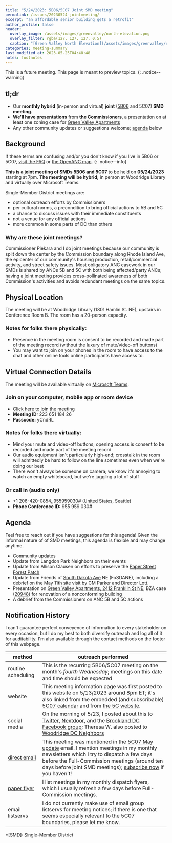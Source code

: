 ```yaml
---
title: "5/24/2023: 5B06/5C07 Joint SMD meeting"
permalink: /issues/20230524-jointmeeting/
excerpt: "an affordable senior building gets a retrofit"
author_profile: false
header:
  overlay_image: /assets/images/greenvalley/north-elevation.png
  overlay_filter: rgba(127, 127, 127, 0.5)
  caption: "[Green Valley North Elevation](/assets/images/greenvalley/north-elevation.png)"
categories: meeting-summary
last_modified_at: 2023-05-25T04:48:48
notes: footnotes
---
```

This is a future meeting. This page is meant to preview topics.
{: .notice--warning}

## tl;dr
- Our **monthly hybrid** (in-person and virtual) **joint** ([5B06](https://anc5b06.com) and 5C07) **SMD meeting**.
- **We'll have presentations** from **the Commissioners**, a presentation on at least one zoning case for [Green Valley Apartments](/issues/greenvalley/)
- Any other community updates or suggestions welcome; [agenda](#agenda) below

## Background
If these terms are confusing and/or you don't know if you live in 5B06 or 5C07, [visit the FAQ](/ancs/) or [the OpenANC map](https://openanc.org).
{: .notice--info}

**This is a joint meeting of SMDs 5B06 and 5C07** to be held on **05/24/2023** starting at 7pm. **The meeting will be hybrid;** in person at Woodridge Library and virtually over Microsoft Teams.

Single-Member District meetings are:
- optional outreach efforts by Commissioners
- per cultural norms, a precondition to bring official actions to 5B and 5C
- a chance to discuss issues with their immediate constituents
- not a venue for any official actions
- more common in some parts of DC than others

### Why are these joint meetings?
Commissioner Piekara and I do joint meetings because our community is split down the center by the Commission boundary along Rhode Island Ave, the epicenter of our community's housing production, retail/commercial activity, and street safety issues. Most obligatory ANC casework in our SMDs is shared by ANCs 5B and 5C with both being affected/party ANCs; having a joint meeting provides cross-pollinated awareness of both Commission's activities and avoids redundant meetings on the same topics.

## Physical Location
The meeting will be at Woodridge Library (1801 Hamlin St. NE), upstairs in Conference Room B. The room has a 20-person capacity.

### Notes for folks there physically:
- Presence in the meeting room is consent to be recorded and made part of the meeting record (without the luxury of mute/video-off buttons)
- You may want to join on your phones in the room to have access to the chat and other online tools online participants have access to.

## Virtual Connection Details
The meeting will be available virtually on [Microsoft Teams](https://www.microsoft.com/en-us/microsoft-teams/download-app).
### Join on your computer, mobile app or room device
- [Click here to join the meeting](https://teams.microsoft.com/l/meetup-join/19%3ameeting_YTJjOWU0ZjktMWU3Mi00YmE2LTkyYjUtYmUzYzJlMWE2NGUy%40thread.v2/0?context=%7b%22Tid%22%3a%228fe449f1-8b94-4fb7-9906-6f939da82d73%22%2c%22Oid%22%3a%22fe41fa96-a564-4c7e-bcd4-e44346276d35%22%7d)
- **Meeting ID:** 223 651 184 26
- **Passcode:** yCndRL

### Notes for folks there virtually:
- Mind your mute and video-off buttons; opening access is consent to be recorded and made part of the meeting record
- Our audio equipment isn't particularly high-end; crosstalk in the room will admittedly be hard to follow on the line sometimes even when we're doing our best
- There won't always be someone on camera; we know it's annoying to watch an empty whiteboard, but we're juggling a lot of stuff

### Or call in (audio only)
- +1 206-420-0854,,955959030# (United States, Seattle)
- **Phone Conference ID:** 955 959 030#

## Agenda
Feel free to reach out if you have suggestions for this agenda! Given the informal nature of of SMD meetings, this agenda is flexible and may change anytime.

- Community updates
- Update from Langdon Park Neighbors on their events
- Update from Allison Clausen on efforts to preserve the [Paper Street Forest Patch](/issues/paperstreetforestpatch)
- Update from Friends of [South Dakota Ave](/issues/sda/) NE (FoSDANE), including a debrief on the May 11th site visit by CM Parker and Director Lott.
- Presentation on [Green Valley Apartments, 2412 Franklin St NE](/issues/greenvalley/); BZA case ([20948](https://app.dcoz.dc.gov/Home/ViewCase?case_id=20948)) for renovation of a nonconforming building
- A debrief from the Commissioners on ANC 5B and 5C actions

## Notification History
I can't guarantee perfect conveyence of information to every stakeholder on every occasion, but I do my best to both diversify outreach and log all of it for auditability. I'm also available through the contact methods on the footer of this webpage.

|method|outreach performed|
|---|---|
|routine scheduling|This is the recurring 5B06/5C07 meeting on the month's *fourth Wednesday*; meetings on this date and time should be expected|
|website|This meeting information page was first posted to this website on 5/13/2023 around 8pm ET; it's also linked from the embedded (and subscribable) [5C07 calendar](/calendar/) and from [the 5C website](https://anc-5c.com/calendar/).|
|social media|On the morning of 5/23, I posted about this to [Twitter](https://twitter.com/anc5c07/status/1661072730525949953), [Nextdoor](https://nextdoor.com/p/9cG7Z7m7Z2kK), and the [Brookland DC Facebook group](https://www.facebook.com/groups/brookand/posts/10159865963289121/); Theresa W. also posted to [Woodridge DC Neighbors](https://www.facebook.com/groups/woodridgedc/posts/1652679858539120/)|
|[direct email](https://us9.campaign-archive.com/home/?u=208f79fec14599c11c77bc927&id=150da6f8d6)|This meeting was mentioned in the [5C07 May update](https://us9.campaign-archive.com/?u=208f79fec14599c11c77bc927&id=409e99a715) email. I mention meetings in my monthly newsletters which I try to dispatch a few days before the Full-Commission meetings (around ten days before joint SMD meetings); [subscribe now](https://anc5c07.us9.list-manage.com/subscribe/post) if you haven't!|
|[paper flyer](/flyers/)|I list meetings in my monthly dispatch flyers, which I usually refresh a few days before Full-Commission meetings.|
|email listservs|I do not currently make use of email group listservs for meeting notices; if there is one that seems especially relevant to the 5C07 boundaries, please let me know.|

*[SMD]: Single-Member District